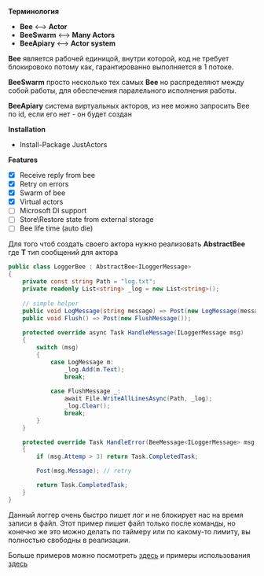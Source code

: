 **Терминология**

 - **Bee** <--> **Actor**
 - **BeeSwarm** <--> **Many Actors**
 - **BeeApiary** <--> **Actor system**
 
 **Bee** является рабочей единицой, внутри которой, код не требует блокировоко потому как, гарантированно выполняется в 1 потоке.
 
 **BeeSwarm** просто несколько тех самых **Bee** но распределяют между собой работы, для обеспечения паралельного исполнения работы.
 
 **BeeApiary** система виртуальных акторов, из нее можно запросить Bee по id, если его нет - он будет создан
 
 **Installation**
 - Install-Package JustActors
 
 
 **Features**
 - [x] Receive reply from bee
 - [x] Retry on errors
 - [x] Swarm of bee
 - [x] Virtual actors
 - [ ] Microsoft DI support 
 - [ ] Store\Restore state from external storage
 - [ ] Bee life time (auto die)
 
 Для того чтоб создать своего актора нужно реализовать **AbstractBee<T>** где **T** тип сообщений для актора
 
 
 ```c#
 public class LoggerBee : AbstractBee<ILoggerMessage>
 {
     private const string Path = "log.txt";
     private readonly List<string> _log = new List<string>();
     
     // simple helper
     public void LogMessage(string message) => Post(new LogMessage(message));
     public void Flush() => Post(new FlushMessage());
     
     protected override async Task HandleMessage(ILoggerMessage msg)
     {
         switch (msg)
         {
             case LogMessage m:
                 _log.Add(m.Text);
                 break;
             
             case FlushMessage _:
                 await File.WriteAllLinesAsync(Path, _log);
                 _log.Clear();
                 break;
         }
     }

     protected override Task HandleError(BeeMessage<ILoggerMessage> msg, Exception ex)
     {
         if (msg.Attemp > 3) return Task.CompletedTask;

         Post(msg.Message); // retry

         return Task.CompletedTask;
     }
 }
 ```
 
Данный логгер очень быстро пишет лог и не блокирует нас на время записи в файл. Этот пример пишет файл только после команды, но конечно же это можно делать по таймеру или по какому-то лимиту, вы полностью свободны в реализации. 



Больше примеров можно посмотреть [здесь](https://gitlab.com/BashkaMen/justactor/-/blob/master/JustActors.Tests/Actors)
и примеры использования [здесь]("https://gitlab.com/BashkaMen/justactor/-/blob/master/JustActors.Tests/BeeTests.cs")
